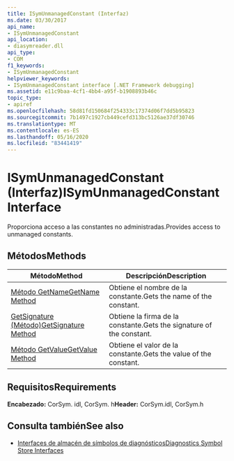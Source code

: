 ```yaml
---
title: ISymUnmanagedConstant (Interfaz)
ms.date: 03/30/2017
api_name:
- ISymUnmanagedConstant
api_location:
- diasymreader.dll
api_type:
- COM
f1_keywords:
- ISymUnmanagedConstant
helpviewer_keywords:
- ISymUnmanagedConstant interface [.NET Framework debugging]
ms.assetid: e11c9baa-4cf1-4bb4-a95f-b1908893b46c
topic_type:
- apiref
ms.openlocfilehash: 58d81fd150684f254333c17374d06f7dd5b95823
ms.sourcegitcommit: 7b1497c1927cb449cefd313bc5126ae37df30746
ms.translationtype: MT
ms.contentlocale: es-ES
ms.lasthandoff: 05/16/2020
ms.locfileid: "83441419"
---
```

# <a name="isymunmanagedconstant-interface"></a><span data-ttu-id="ecd2c-102">ISymUnmanagedConstant (Interfaz)</span><span class="sxs-lookup"><span data-stu-id="ecd2c-102">ISymUnmanagedConstant Interface</span></span>
<span data-ttu-id="ecd2c-103">Proporciona acceso a las constantes no administradas.</span><span class="sxs-lookup"><span data-stu-id="ecd2c-103">Provides access to unmanaged constants.</span></span>  
  
## <a name="methods"></a><span data-ttu-id="ecd2c-104">Métodos</span><span class="sxs-lookup"><span data-stu-id="ecd2c-104">Methods</span></span>  
  
|<span data-ttu-id="ecd2c-105">Método</span><span class="sxs-lookup"><span data-stu-id="ecd2c-105">Method</span></span>|<span data-ttu-id="ecd2c-106">Descripción</span><span class="sxs-lookup"><span data-stu-id="ecd2c-106">Description</span></span>|  
|------------|-----------------|  
|[<span data-ttu-id="ecd2c-107">Método GetName</span><span class="sxs-lookup"><span data-stu-id="ecd2c-107">GetName Method</span></span>](isymunmanagedconstant-getname-method.md)|<span data-ttu-id="ecd2c-108">Obtiene el nombre de la constante.</span><span class="sxs-lookup"><span data-stu-id="ecd2c-108">Gets the name of the constant.</span></span>|  
|[<span data-ttu-id="ecd2c-109">GetSignature (Método)</span><span class="sxs-lookup"><span data-stu-id="ecd2c-109">GetSignature Method</span></span>](isymunmanagedconstant-getsignature-method.md)|<span data-ttu-id="ecd2c-110">Obtiene la firma de la constante.</span><span class="sxs-lookup"><span data-stu-id="ecd2c-110">Gets the signature of the constant.</span></span>|  
|[<span data-ttu-id="ecd2c-111">Método GetValue</span><span class="sxs-lookup"><span data-stu-id="ecd2c-111">GetValue Method</span></span>](isymunmanagedconstant-getvalue-method.md)|<span data-ttu-id="ecd2c-112"> Obtiene el valor de la constante.</span><span class="sxs-lookup"><span data-stu-id="ecd2c-112">Gets the value of the constant.</span></span>|  
  
## <a name="requirements"></a><span data-ttu-id="ecd2c-113">Requisitos</span><span class="sxs-lookup"><span data-stu-id="ecd2c-113">Requirements</span></span>  
 <span data-ttu-id="ecd2c-114">**Encabezado:** CorSym. idl, CorSym. h</span><span class="sxs-lookup"><span data-stu-id="ecd2c-114">**Header:** CorSym.idl, CorSym.h</span></span>  
  
## <a name="see-also"></a><span data-ttu-id="ecd2c-115">Consulta también</span><span class="sxs-lookup"><span data-stu-id="ecd2c-115">See also</span></span>

- [<span data-ttu-id="ecd2c-116">Interfaces de almacén de símbolos de diagnósticos</span><span class="sxs-lookup"><span data-stu-id="ecd2c-116">Diagnostics Symbol Store Interfaces</span></span>](diagnostics-symbol-store-interfaces.md)
